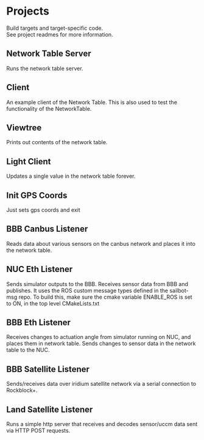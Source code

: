 # Projects
Build targets and target-specific code.  
See project readmes for more information.

## Network Table Server
Runs the network table server.

## Client
An example client of the Network Table.
This is also used to test the functionality of
the NetworkTable.

## Viewtree
Prints out contents of the network table.

## Light Client
Updates a single value in the network table forever.

## Init GPS Coords
Just sets gps coords and exit

## BBB Canbus Listener
Reads data about various sensors on the canbus network
and places it into the network table.

## NUC Eth Listener
Sends simulator outputs to the BBB.
Receives sensor data from BBB and publishes.
It uses the ROS custom message types defined in the
sailbot-msg repo.
To build this, make sure the cmake variable ENABLE_ROS
is set to ON, in the top level CMakeLists.txt

## BBB Eth Listener
Receives changes to actuation angle from simulator running on NUC,
and places them in network table.
Sends changes to sensor data in the network table to the NUC.

## BBB Satellite Listener
Sends/receives data over iridium satellite network
via a serial connection to Rockblock+.

## Land Satellite Listener
Runs a simple http server that receives and decodes sensor/uccm 
data sent via HTTP POST requests. 
